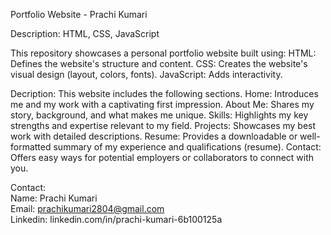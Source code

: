 Portfolio Website - Prachi Kumari

Description: HTML, CSS, JavaScript

This repository showcases a personal portfolio website built using:
HTML: Defines the website's structure and content.
CSS: Creates the website's visual design (layout, colors, fonts).
JavaScript: Adds interactivity.

Decription: This website includes the following sections.
Home: Introduces me and my work with a captivating first impression.
About Me: Shares my story, background, and what makes me unique.
Skills: Highlights my key strengths and expertise relevant to my field.
Projects: Showcases my best work with detailed descriptions.
Resume: Provides a downloadable or well-formatted summary of my experience and qualifications (resume).
Contact: Offers easy ways for potential employers or collaborators to connect with you.

Contact:<br>
Name: Prachi Kumari<br>
Email: prachikumari2804@gmail.com<br>
Linkedin: linkedin.com/in/prachi-kumari-6b100125a<br>
